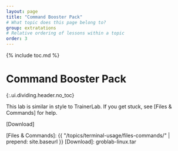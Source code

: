 ```yaml
---
layout: page
title: "Command Booster Pack"
# What topic does this page belong to?
group: extratations
# Relative ordering of lessons within a topic
order: 3
---
```


{% include toc.md %}

# Command Booster Pack
{:.ui.dividing.header.no_toc}

This lab is similar in style to TrainerLab. If you get stuck, see [Files &
Commands] for help.

[Download]

[Files & Commands]: {{ "/topics/terminal-usage/files-commands/" | prepend: site.baseurl }}
[Download]: groblab-linux.tar
